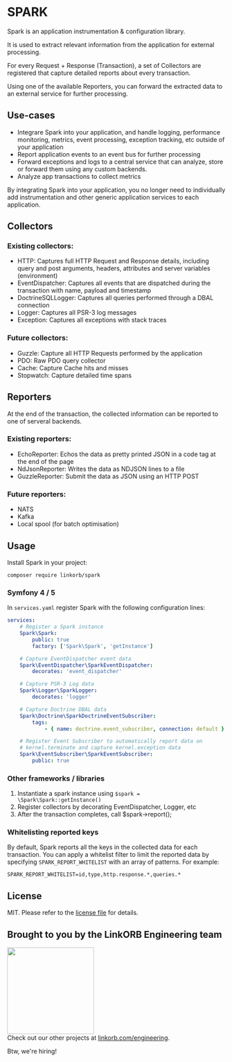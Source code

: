 SPARK
=====

Spark is an application instrumentation & configuration library.

It is used to extract relevant information from the application for external processing.

For every Request + Response (Transaction), a set of Collectors are registered that capture detailed reports about every transaction.

Using one of the available Reporters, you can forward the extracted data to an external service for further processing.

## Use-cases

* Integrare Spark into your application, and handle logging, performance monitoring, metrics, event processing, exception tracking, etc outside of your application
* Report application events to an event bus for further processing
* Forward exceptions and logs to a central service that can analyze, store or forward them using any custom backends.
* Analyze app transactions to collect metrics

By integrating Spark into your application, you no longer need to individually add instrumentation and other generic application services to each application.

## Collectors

### Existing collectors:

* HTTP: Captures full HTTP Request and Response details, including query and post arguments, headers, attributes and server variables (environment)
* EventDispatcher: Captures all events that are dispatched during the transaction with name, payload and timestamp
* DoctrineSQLLogger: Captures all queries performed through a DBAL connection
* Logger: Captures all PSR-3 log messages
* Exception: Captures all exceptions with stack traces

### Future collectors:

* Guzzle: Capture all HTTP Requests performed by the application
* PDO: Raw PDO query collector
* Cache: Capture Cache hits and misses
* Stopwatch: Capture detailed time spans

## Reporters

At the end of the transaction, the collected information can be reported to one of serveral backends.

### Existing reporters:

* EchoReporter: Echos the data as pretty printed JSON in a code tag at the end of the page
* NdJsonReporter: Writes the data as NDJSON lines to a file
* GuzzleReporter: Submit the data as JSON using an HTTP POST

### Future reporters:

* NATS
* Kafka
* Local spool (for batch optimisation)

## Usage

Install Spark in your project:

    composer require linkorb/spark

### Symfony 4 / 5

In `services.yaml` register Spark with the following configuration lines:


```yaml
services:
    # Register a Spark instance
    Spark\Spark:
        public: true
        factory: ['Spark\Spark', 'getInstance']

    # Capture EventDispatcher event data
    Spark\EventDispatcher\SparkEventDispatcher:
        decorates: 'event_dispatcher'

    # Capture PSR-3 Log data
    Spark\Logger\SparkLogger:
        decorates: 'logger'

    # Capture Doctrine DBAL data
    Spark\Doctrine\SparkDoctrineEventSubscriber:
        tags:
            - { name: doctrine.event_subscriber, connection: default }

    # Register Event Subscriber to automatically report data on
    # kernel.terminate and capture kernel.exception data
    Spark\EventSubscriber\SparkEventSubscriber:
        public: true
```

### Other frameworks / libraries

1. Instantiate a spark instance using `$spark = \Spark\Spark::getInstance()`
2. Register collectors by decorating EventDispatcher, Logger, etc
3. After the transaction completes, call $spark->report();

### Whitelisting reported keys

By default, Spark reports all the keys in the collected data for each transaction.
You can apply a whitelist filter to limit the reported data by specifying `SPARK_REPORT_WHITELIST` with an array of patterns. For example:

    SPARK_REPORT_WHITELIST=id,type,http.response.*,queries.*

## License

MIT. Please refer to the [license file](LICENSE) for details.

## Brought to you by the LinkORB Engineering team

<img src="http://www.linkorb.com/d/meta/tier1/images/linkorbengineering-logo.png" width="200px" /><br />
Check out our other projects at [linkorb.com/engineering](http://www.linkorb.com/engineering).

Btw, we're hiring!
